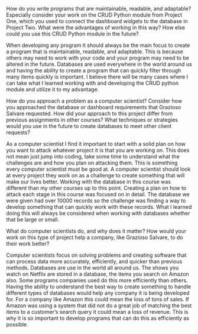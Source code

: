 How do you write programs that are maintainable, readable, and adaptable? Especially consider your work on the CRUD Python module from Project One, which you used to connect the dashboard widgets to the database in Project Two. What were the advantages of working in this way? How else could you use this CRUD Python module in the future?

When developing any program it should always be the main focus to create a program that is maintainable, readable, and adaptable. This is because others may need to work with your code and your program may need to be altered in the future. Databases are used everywhere in the world around us and having the ability to create a program that can quickly filter through many items quickly is important. I believe there will be many cases where I can take what I learned working with and developing the CRUD python module and utilize it to my advantage. 

How do you approach a problem as a computer scientist? Consider how you approached the database or dashboard requirements that Grazioso Salvare requested. How did your approach to this project differ from previous assignments in other courses? What techniques or strategies would you use in the future to create databases to meet other client requests?

As a computer scientist I find it important to start with a solid plan on how you want to attack whatever project it is that you are working on. This does not mean just jump into coding, take some time to understand what the challenges are and how you plan on attacking them. This is something every computer scientist must be good at. A computer scientist should look at every project they work on as a challenge to create something that will make our lives better. Working with the database in this course was different than my other courses up to this point. Creating a plan on how to attack each stage in this course was focused on in detail. The database we were given had over 10000 records so the challenge was finding a way to develop something that can quickly work with these records. What I learned doing this will always be considered when working with databases whether that be large or small. 

What do computer scientists do, and why does it matter? How would your work on this type of project help a company, like Grazioso Salvare, to do their work better?

Computer scientists focus on solving problems and creating software that can process data more accurately, efficiently, and quicker than previous methods. Databases are use in the world all around us. The shows you watch on Netflix are stored in a database, the items you search on Amazon also. Some programs companies used do this more efficiently than others. Having the ability to understand the best way to create something to handle different types of databases would help any company it is being developed for. For a company like Amazon this could mean the loss of tons of sales. If Amazon was using a system that did not do a great job of matching the best items to a customer’s search query it could mean a loss of revenue. This is why it is so important to develop programs that can do this as efficiently as possible. 
